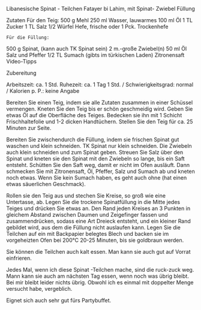 Libanesische Spinat - Teilchen
Fatayer bi Lahim, mit Spinat- Zwiebel Füllung

Zutaten
  	Für den Teig:
500 g 	Mehl
250 ml 	Wasser, lauwarmes
100 ml 	Öl
1 TL 	Zucker
1 TL 	Salz
1/2 Würfel 	Hefe, frische oder
1 Pck. 	Trockenhefe

  	Für die Füllung:
500 g 	Spinat, (kann auch TK Spinat sein)
2 m.-große 	Zwiebel(n)
50 ml 	Öl
  	Salz und Pfeffer
1/2 TL 	Sumach (gibts im türkischen Laden)
  	Zitronensaft
Video-Tipps

Zubereitung

Arbeitszeit: ca. 1 Std. Ruhezeit: ca. 1 Tag 1 Std. / Schwierigkeitsgrad: normal / Kalorien p. P.: keine Angabe

Bereiten Sie einen Teig, indem sie alle Zutaten zusammen in einer Schüssel vermengen. Kneten Sie den Teig bis er schön geschmeidig wird. Geben Sie etwas Öl auf die Oberfläche des Teiges. Bedecken sie ihn mit 1 Schicht Frischhaltefolie und 1-2 dicken Handtüchern. Stellen Sie den Teig für ca. 25 Minuten zur Seite.

Bereiten Sie zwischendurch die Füllung, indem sie frischen Spinat gut waschen und klein schneiden. TK Spinat nur klein schneiden. Die Zwiebeln auch klein schneiden und zum Spinat geben. Streuen Sie Salz über den Spinat und kneten sie den Spinat mit den Zwiebeln so lange, bis ein Saft entsteht. Schütten Sie den Saft weg, damit er nicht im Ofen ausläuft. Dann schmecken Sie mit Zitronensaft, Öl, Pfeffer, Salz und Sumach ab und kneten noch etwas. Wenn Sie kein Sumach haben, es geht auch ohne (hat einen etwas säuerlichen Geschmack).

Rollen sie den Teig aus und stechen Sie Kreise, so groß wie eine Untertasse, ab. Legen Sie die trockene Spinatfüllung in die Mitte jedes Teiges und drücken Sie etwas an. Den Rand jeden Kreises an 3 Punkten in gleichem Abstand zwischen Daumen und Zeigefinger fassen und zusammendrücken, sodass eine Art Dreieck entsteht, und ein kleiner Rand gebildet wird, aus dem die Füllung nicht auslaufen kann. Legen Sie die Teilchen auf ein mit Backpapier belegtes Blech und backen sie im vorgeheizten Ofen bei 200°C 20-25 Minuten, bis sie goldbraun werden.

Sie können die Teilchen auch kalt essen. Man kann sie auch gut auf Vorrat einfrieren.

Jedes Mal, wenn ich diese Spinat -Teilchen mache, sind die ruck-zuck weg. Mann kann sie auch am nächsten Tag essen, wenn noch was übrig bleibt. Bei mir bleibt leider nichts übrig. Obwohl ich es einmal mit doppelter Menge versucht habe, vergeblich.

Eignet sich auch sehr gut fürs Partybuffet. 